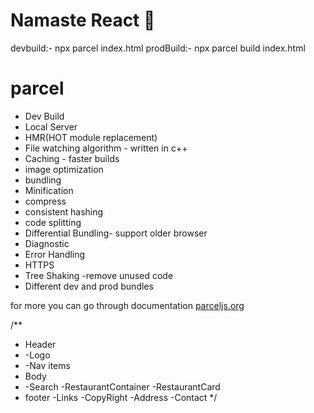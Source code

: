 # Namaste React 🚀

devbuild:- npx parcel index.html
prodBuild:- npx parcel build index.html

# parcel

- Dev Build
- Local Server
- HMR(HOT module replacement)
- File watching algorithm - written in c++
- Caching - faster builds
- image optimization
- bundling
- Minification
- compress
- consistent hashing
- code splitting
- Differential Bundling- support older browser
- Diagnostic
- Error Handling
- HTTPS
- Tree Shaking -remove unused code
- Different dev and prod bundles

for more you can go through documentation [parceljs.org](https://parceljs.org/)

/\*\*

- Header
- -Logo
- -Nav items
- Body
- -Search
  -RestaurantContainer
  -RestaurantCard
- footer
  -Links
  -CopyRight
  -Address
  -Contact
  \*/
